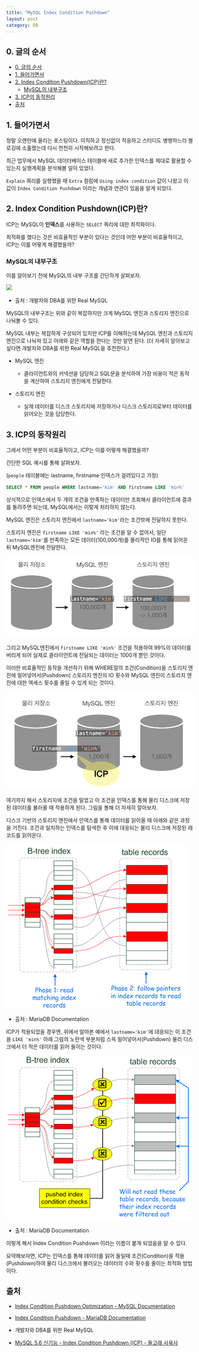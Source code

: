 ```yaml
---
title: "MySQL Index Condition Pushdown"
layout: post
category: DB
---
```


## 0. 글의 순서

- [0. 글의 순서](#0-글의-순서)
- [1. 들어가면서](#1-들어가면서)
- [2. Index Condition Pushdown(ICP)란?](#2-index-condition-pushdownicp란)
  - [MySQL의 내부구조](#mysql의-내부구조)
- [3. ICP의 동작원리](#3-icp의-동작원리)
- [출처](#출처)

## 1. 들어가면서

정말 오랜만에 올리는 포스팅이다. 이직하고 정신없이 적응하고 스터디도 병행하느라  블로깅에 소홀했는데 다시 천천히 시작해보려고 한다.

최근 업무에서 MySQL 데이터베이스 테이블에 새로 추가한 인덱스를 제대로 활용할 수 있는지 실행계획을 분석해볼 일이 있었다.

`Explain` 쿼리를 실행했을 때 `Extra` 컬럼에 `Using index condition` 값이 나왔고 이 값이 `Index Condition Pushdown` 이라는 개념과 연관이 있음을 알게 되었다.


## 2. Index Condition Pushdown(ICP)란?

ICP는 MySQL이 **인덱스**를 사용하는 `SELECT` 쿼리에 대한 최적화이다.

최적화를 했다는 것은 비효율적인 부분이 있다는 것인데 어떤 부분이 비효율적이고, ICP는 이를 어떻게 해결했을까?

### MySQL의 내부구조 

이를 알아보기 전에 MySQL의 내부 구조를 간단하게 살펴보자.

![](https://user-images.githubusercontent.com/17420523/142757677-a7df4126-0927-4404-b43a-ef5e36763231.png)
* 출처 : 개발자와 DBA를 위한 Real MySQL

MySQL의 내부구조는 위와 같이 복잡하지만 크게 MySQL 엔진과 스토리지 엔진으로 나눠볼 수 있다.

MySQL 내부는 복잡하게 구성되어 있지만 ICP를 이해하는데 MySQL 엔진과 스토리지 엔진으로 나눠져 있고 아래와 같은 역할을 한다는 것만 알면 된다. (더 자세히 알아보고 싶다면 개발자와 DBA를 위한 Real MySQL을 추천한다.)

- MySQL 엔진
  - 클라이언트와의 커넥션을 담당하고 SQL문을 분석하여 가장 비용이 적은 동작을 계산하여 스토리지 엔진에게 전달한다.

- 스토리지 엔진
  - 실제 데이터를 디스크 스토리지에 저장하거나 디스크 스토리지로부터 데이터를 읽어오는 것을 담당한다.


## 3. ICP의 동작원리

그래서 어떤 부분이 비효율적이고, ICP는 이를 어떻게 해결했을까?

간단한 SQL 예시를 통해 살펴보자.

(`people` 테이블에는 lastname, firstname 인덱스가 걸려있다고 가정)

~~~SQL
SELECT * FROM people WHERE lastname='kim' AND firstname LIKE 'min%'
~~~

상식적으로 인덱스에서 두 개의 조건을 만족하는 데이터만 조회해서 클라이언트에 결과를 돌려주면 되는데, MySQL에서는 이렇게 처리하지 않는다.

MySQL 엔진은 스토리지 엔진에서 `lastname='kim'`라는 조건밖에 전달하지 못한다.

스토리지 엔진은 `firstname LIKE 'min%'` 라는 조건을 알 수 없어서,
일단 `lastname='kim'`를 만족하는 모든 데이터(100,000개)를 물리적인 IO를 통해 읽어온 뒤 MySQL엔진에 전달한다.

![](../assets/img/2022-03-26-mysql-index-condition-pushdown-01.png)

그리고 MySQL엔진에서 `firstname LIKE 'min%'` 조건을 적용하여 99%의 데이터를 버리게 되어 실제로 클라이언트에 전달되는 데이터는 1000개 뿐인 것이다.



이러한 비효율적인 동작을 개선하기 위해 WHERE절의 조건(Condition)을 스토리지 엔진에 밀어넣어서(Pushdown) 스토리지 엔진의 IO 횟수와 MySQL 엔진이 스토리지 엔진에 대한 엑세스 횟수를 줄일 수 있게 되는 것이다.

![](../assets/img/2022-03-26-mysql-index-condition-pushdown-02.png)


여기까지 해서 스토리지에 조건을 밀었고 이 조건을 인덱스를 통해 물리 디스크에 저장된 데이터를 불러올 때 적용하게 된다. 그림을 통해 더 자세히 알아보자.

디스크 기반의 스토리지 엔진에서 인덱스를 통해 데이터를 읽어올 때 아래와 같은 과정을 거친다.
조건과 일치하는 인덱스를 탐색한 후 이에 대응되는 물리 디스크에 저장된 레코드를 읽어온다.

![](../assets/img/index-access-2phases.png)
* 출처 : MariaDB Documentation


ICP가 적용되었을 경우엔, 위에서 알아본 예에서 `lastname='kim'`에 대응되는 
이 조건을 `LIKE 'min%'` 아래 그림의 노란색 부분처럼 스윽 밀어넣어서(Pushdown) 물리 디스크에서 더 적은 데이터를 읽어 들이는 것이다.

![](../assets/img/index-access-with-icp.png)
* 출처 : MariaDB Documentation

이렇게 해서 Index Condition Pushdown 이라는 이름이 붙게 되었음을 알 수 있다.


요약해보자면, ICP는 인덱스를 통해 데이터를 읽어 들일때 조건(Condition)을 적용(Pushdown)하여 물리 디스크에서 불러오는 데이터의 수와 횟수를 줄이는 최적화 방법이다.


##  출처

- [Index Condition Pushdown Optimization - MySQL Documentation](https://dev.mysql.com/doc/refman/5.6/en/index-condition-pushdown-optimization.html)

- [Index Condition Pushdown - MariaDB Documentation](https://mariadb.com/kb/en/index-condition-pushdown/)

- 개발자와 DBA를 위한 Real MySQL

- [MySQL 5.6 신기능 - Index Condition Pushdown (ICP) - 돌고래 사육사](https://m.blog.naver.com/PostView.naver?isHttpsRedirect=true&blogId=seuis398&logNo=70111486432)